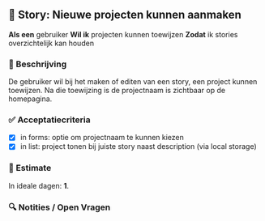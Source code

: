 ## 🧩 Story: Nieuwe projecten kunnen aanmaken

**Als een** gebruiker
**Wil ik** projecten kunnen toewijzen
**Zodat** ik stories overzichtelijk kan houden

### 📝 Beschrijving

De gebruiker wil bij het maken of editen van een story, een project kunnen toewijzen. Na die toewijzing is de projectnaam is zichtbaar op de homepagina.

### ✅ Acceptatiecriteria

* [x] in forms: optie om projectnaam te kunnen kiezen
* [x] in list: project tonen bij juiste story naast description (via local storage)

### 🧮 Estimate
In ideale dagen: **1**.

### 🔍 Notities / Open Vragen

